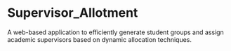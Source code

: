 # Supervisor_Allotment
A web-based application to efficiently generate student groups and assign academic supervisors based on dynamic allocation techniques.
